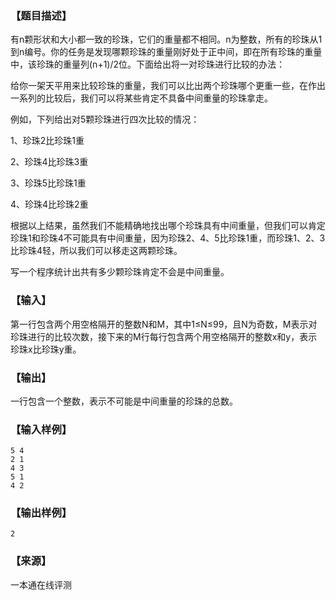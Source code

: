 ### 【题目描述】

有n颗形状和大小都一致的珍珠，它们的重量都不相同。n为整数，所有的珍珠从1到n编号。你的任务是发现哪颗珍珠的重量刚好处于正中间，即在所有珍珠的重量中，该珍珠的重量列(n+1)/2位。下面给出将一对珍珠进行比较的办法：

给你一架天平用来比较珍珠的重量，我们可以比出两个珍珠哪个更重一些，在作出一系列的比较后，我们可以将某些肯定不具备中间重量的珍珠拿走。

例如，下列给出对5颗珍珠进行四次比较的情况：

1、珍珠2比珍珠1重

2、珍珠4比珍珠3重

3、珍珠5比珍珠1重

4、珍珠4比珍珠2重

根据以上结果，虽然我们不能精确地找出哪个珍珠具有中间重量，但我们可以肯定珍珠1和珍珠4不可能具有中间重量，因为珍珠2、4、5比珍珠1重，而珍珠1、2、3比珍珠4轻，所以我们可以移走这两颗珍珠。

写一个程序统计出共有多少颗珍珠肯定不会是中间重量。

### 【输入】

第一行包含两个用空格隔开的整数N和M，其中1≤N≤99，且N为奇数，M表示对珍珠进行的比较次数，接下来的M行每行包含两个用空格隔开的整数x和y，表示珍珠x比珍珠y重。

### 【输出】

一行包含一个整数，表示不可能是中间重量的珍珠的总数。

### 【输入样例】

```
5 4
2 1
4 3
5 1
4 2
```

### 【输出样例】

```
2
```


 ### 【来源】

 一本通在线评测 